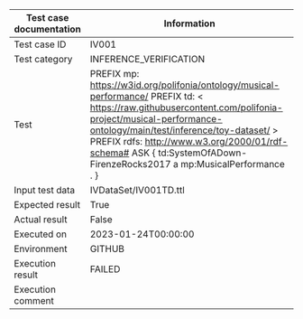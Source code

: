 | Test case documentation |                                                                                                                                                           Information                                                                                                                                                           |
| ----------------------- | ------------------------------------------------------------------------------------------------------------------------------------------------------------------------------------------------------------------------------------------------------------------------------------------------------------------------------- |
| Test case ID            | IV001                                                                                                                                                                                                                                                                                                                           |
| Test category           | INFERENCE_VERIFICATION                                                                                                                                                                                                                                                                                                          |
| Test                    | PREFIX mp: <https://w3id.org/polifonia/ontology/musical-performance/> PREFIX td: < https://raw.githubusercontent.com/polifonia-project/musical-performance-ontology/main/test/inference/toy-dataset/ > PREFIX rdfs: <http://www.w3.org/2000/01/rdf-schema#> ASK { td:SystemOfADown-FirenzeRocks2017 a mp:MusicalPerformance . } |
| Input test data         | IVDataSet/IV001TD.ttl                                                                                                                                                                                                                                                                                                           |
| Expected result         | True                                                                                                                                                                                                                                                                                                                            |
| Actual result           | False                                                                                                                                                                                                                                                                                                                           |
| Executed on             | 2023-01-24T00:00:00                                                                                                                                                                                                                                                                                                             |
| Environment             | GITHUB                                                                                                                                                                                                                                                                                                                          |
| Execution result        | FAILED                                                                                                                                                                                                                                                                                                                          |
| Execution comment       |                                                                                                                                                                                                                                                                                                                                 |
